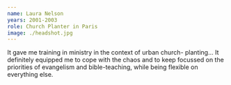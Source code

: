 ```yaml
---
name: Laura Nelson
years: 2001-2003
role: Church Planter in Paris
image: ./headshot.jpg
---
```

It gave me training in ministry in the context of urban church- planting... It definitely equipped me to cope with the chaos and to keep focussed on the priorities of evangelism and bible-teaching, while being flexible on everything else.